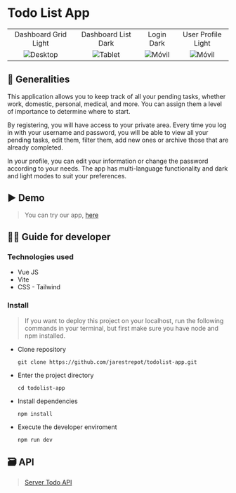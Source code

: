 # Todo List App


  <table align="center">
    <tr>
      <td align="center">Dashboard Grid Light</td>
      <td align="center">Dashboard List Dark</td>
      <td align="center">Login Dark</td>
      <td align="center">User Profile Light</td>
    </tr>
    <tr>
      <td align="center"><img src="https://github.com/jarestrepot/server-todo/assets/102864419/4beb07c9-4959-40aa-bbe5-e9c00735e79d" alt="Desktop"></td>
      <td align="center"><img src="https://github.com/jarestrepot/server-todo/assets/102864419/3fac3596-211b-4c1b-a487-b4c9bceaaaf5" alt="Tablet"></td>
      <td align="center"><img src="https://github.com/jarestrepot/server-todo/assets/102864419/dcb28076-0874-4c5c-bae8-173489936087" alt="Móvil"></td>
      <td align="center"><img src="https://github.com/jarestrepot/server-todo/assets/102864419/8ae01b5c-416f-4c00-97c4-582c6fc98d9e" alt="Móvil"></td>
    </tr>
  </table>



## :receipt: Generalities 

This application allows you to keep track of all your pending tasks, whether work, domestic, personal, medical, and more. You can assign them a level of importance to determine where to start.

By registering, you will have access to your private area. Every time you log in with your username and password, you will be able to view all your pending tasks, edit them, filter them, add new ones or archive those that are already completed.

In your profile, you can edit your information or change the password according to your needs. The app has multi-language functionality and dark and light modes to suit your preferences.

## :arrow_forward: Demo

> You can try our app, [here](https://mortyapprick.netlify.app/)

## :technologist: Guide for developer

### Technologies used

- Vue JS
- Vite
- CSS - Tailwind

### Install
> If you want to deploy this project on your localhost, run the following commands in your terminal, but first make sure you have node and npm installed.

- Clone repository
  
  `git clone https://github.com/jarestrepot/todolist-app.git`

- Enter the project directory

  `cd todolist-app`

- Install dependencies
  
  `npm install`

- Execute the developer enviroment

  `npm run dev`

 ## :card_file_box: API

> [Server Todo API](https://github.com/jarestrepot/server-todo)
